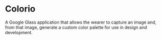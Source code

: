 Colorio
=======

A Google Glass application that allows the wearer to capture an image and, from that image, generate a custom color palette for use in design and development. 
